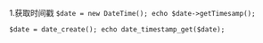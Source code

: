 1.获取时间戳
`$date = new DateTime();
 echo $date->getTimesamp();`

`$date = date_create();
echo date_timestamp_get($date);`



